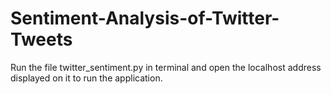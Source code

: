 Sentiment-Analysis-of-Twitter-Tweets
==========================
<p> Run the file twitter_sentiment.py in terminal and open the localhost address displayed on it to run the application. </p>
